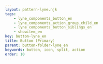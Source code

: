 ```yaml
---
layout: pattern-lyne.njk
tags: 
    - lyne_components_button_en
    - lyne_components_action_group_child_en
    - lyne_components_button_siblings_en
    - showitem_en
key: button-lyne_en
title: Button (Primary)
parent: button-folder-lyne_en
keywords: button, icon, split, action
order: 10
---
```

